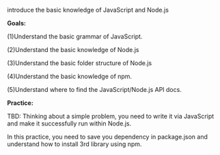 introduce the basic knowledge of JavaScript and Node.js

**Goals:**

\(1\)Understand the basic grammar of JavaScript.

\(2\)Understand the basic knowledge of Node.js

\(3\)Understand the basic folder structure of Node.js

\(4\)Understand the basic knowledge of npm.

\(5\)Understand where to find the JavaScript/Node.js API docs.

**Practice:**

TBD: Thinking about a simple problem, you need to write it via JavaScript and make it successfully run within Node.js.

In this practice, you need to save you dependency in package.json and understand how to install 3rd library using npm.

